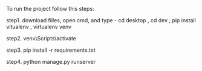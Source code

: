 To run the project follow this steps:

step1. download filles, open cmd, and type - cd desktop , cd dev , pip install vitualenv , virtualenv venv

step2. venv\Scripts\activate

step3. pip install -r requirements.txt

step4. python manage.py runserver
